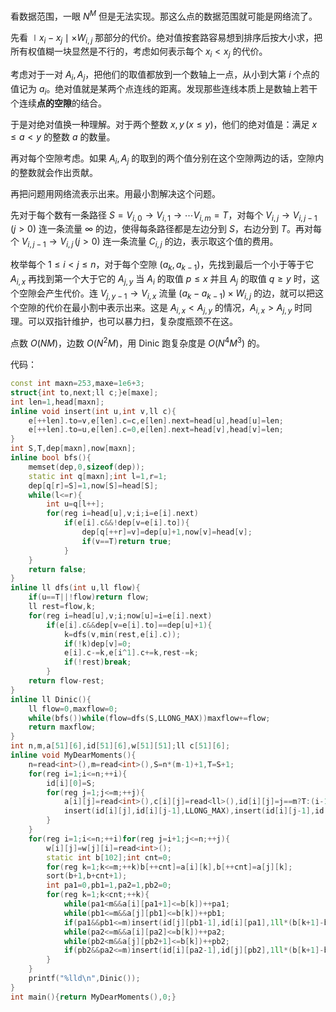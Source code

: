 看数据范围，一眼 $N^M$ 但是无法实现。那这么点的数据范围就可能是网络流了。

先看 $\mid x_i-x_j\mid\times W_{i,j}$ 那部分的代价。绝对值按套路容易想到排序后按大小求，把所有权值糊一块显然是不行的，考虑如何表示每个 $x_i<x_j$ 的代价。

考虑对于一对 $A_i,A_j$，把他们的取值都放到一个数轴上一点，从小到大第 $i$ 个点的值记为 $a_i$。绝对值就是某两个点连线的距离。发现那些连线本质上是数轴上若干个连续**点的空隙**的结合。

于是对绝对值换一种理解。对于两个整数 $x,y\,(x\leq y)$，他们的绝对值是：满足 $x\leq a<y$ 的整数 $a$ 的数量。

再对每个空隙考虑。如果 $A_i,A_j$ 的取到的两个值分别在这个空隙两边的话，空隙内的整数就会作出贡献。

再把问题用网络流表示出来。用最小割解决这个问题。

先对于每个数有一条路径 $S=V_{i,0}\to V_{i,1}\to \cdots V_{i,m}=T$，对每个 $V_{i,j} \to V_{i,j-1}\,(j>0)$ 连一条流量 $\infty$ 的边，使得每条路径都是左边分到 $S$，右边分到 $T$。再对每个 $V_{i,j-1} \to V_{i,j}\,(j>0)$ 连一条流量 $C_{i,j}$ 的边，表示取这个值的费用。

枚举每个 $1\leq i<j\leq n$，对于每个空隙 $(a_k,a_{k-1})$，先找到最后一个小于等于它 $A_{i,x}$ 再找到第一个大于它的 $A_{j,y}$ 当 $A_i$ 的取值 $p\leq x$ 并且 $A_j$ 的取值 $q\geq y$ 时，这个空隙会产生代价。连 $V_{j,y-1} \to V_{i,x}$ 流量 $(a_k-a_{k-1})\times W_{i,j}$ 的边，就可以把这个空隙的代价在最小割中表示出来。这是 $A_{i,x}<A_{j,y}$ 的情况，$A_{i,x}>A_{j,y}$ 时同理。可以双指针维护，也可以暴力扫，复杂度瓶颈不在这。

点数 $O(NM)$，边数 $O(N^2M)$，用 Dinic 跑复杂度是 $O(N^4M^3)$ 的。

代码：
```cpp
const int maxn=253,maxe=1e6+3;
struct{int to,next;ll c;}e[maxe];
int len=1,head[maxn];
inline void insert(int u,int v,ll c){
	e[++len].to=v,e[len].c=c,e[len].next=head[u],head[u]=len;
	e[++len].to=u,e[len].c=0,e[len].next=head[v],head[v]=len;
}
int S,T,dep[maxn],now[maxn];
inline bool bfs(){
	memset(dep,0,sizeof(dep));
	static int q[maxn];int l=1,r=1;
	dep[q[r]=S]=1,now[S]=head[S];
	while(l<=r){
		int u=q[l++];
		for(reg i=head[u],v;i;i=e[i].next)
			if(e[i].c&&!dep[v=e[i].to]){
				dep[q[++r]=v]=dep[u]+1,now[v]=head[v];
				if(v==T)return true;
			}
	}
	return false;
}
inline ll dfs(int u,ll flow){
	if(u==T||!flow)return flow;
	ll rest=flow,k;
	for(reg i=head[u],v;i;now[u]=i=e[i].next)
		if(e[i].c&&dep[v=e[i].to]==dep[u]+1){
			k=dfs(v,min(rest,e[i].c));
			if(!k)dep[v]=0;
			e[i].c-=k,e[i^1].c+=k,rest-=k;
			if(!rest)break;
		}
	return flow-rest;
}
inline ll Dinic(){
	ll flow=0,maxflow=0;
	while(bfs())while(flow=dfs(S,LLONG_MAX))maxflow+=flow;
	return maxflow;
}
int n,m,a[51][6],id[51][6],w[51][51];ll c[51][6];
inline void MyDearMoments(){
	n=read<int>(),m=read<int>(),S=n*(m-1)+1,T=S+1;
	for(reg i=1;i<=n;++i){
		id[i][0]=S;
		for(reg j=1;j<=m;++j){
			a[i][j]=read<int>(),c[i][j]=read<ll>(),id[i][j]=j==m?T:(i-1)*(m-1)+j;
			insert(id[i][j],id[i][j-1],LLONG_MAX),insert(id[i][j-1],id[i][j],c[i][j]);
		}
	}
	for(reg i=1;i<=n;++i)for(reg j=i+1;j<=n;++j){
		w[i][j]=w[j][i]=read<int>();
		static int b[102];int cnt=0;
		for(reg k=1;k<=m;++k)b[++cnt]=a[i][k],b[++cnt]=a[j][k];
		sort(b+1,b+cnt+1);
		int pa1=0,pb1=1,pa2=1,pb2=0;
		for(reg k=1;k<cnt;++k){
			while(pa1<m&&a[i][pa1+1]<=b[k])++pa1;
			while(pb1<=m&&a[j][pb1]<=b[k])++pb1;
			if(pa1&&pb1<=m)insert(id[j][pb1-1],id[i][pa1],1ll*(b[k+1]-b[k])*w[i][j]);
			while(pa2<=m&&a[i][pa2]<=b[k])++pa2;
			while(pb2<m&&a[j][pb2+1]<=b[k])++pb2;
			if(pb2&&pa2<=m)insert(id[i][pa2-1],id[j][pb2],1ll*(b[k+1]-b[k])*w[i][j]);
		}
	}
	printf("%lld\n",Dinic());
}
int main(){return MyDearMoments(),0;}
```